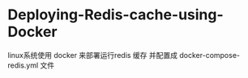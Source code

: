 # Deploying-Redis-cache-using-Docker
linux系统使用 docker 来部署运行redis 缓存 并配置成 docker-compose-redis.yml 文件

